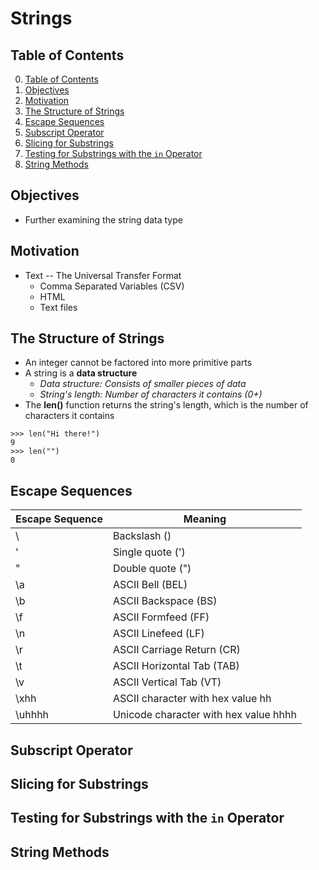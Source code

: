 # Strings

## Table of Contents

0. [Table of Contents](#table-of-contents)
1. [Objectives](#objectives)
2. [Motivation](#motivation)
3. [The Structure of Strings](#the-structure-of-strings)
4. [Escape Sequences](#escape-sequences)
5. [Subscript Operator](#subscript-operator)
6. [Slicing for Substrings](#slicing-for-substrings)
7. [Testing for Substrings with the `in` Operator](#testing-for-substrings-with-the-in-operator)
8. [String Methods](#string-methods)

## Objectives

- Further examining the string data type

## Motivation

- Text -- The Universal Transfer Format
    - Comma Separated Variables (CSV)
    - HTML
    - Text files

## The Structure of Strings

- An integer cannot be factored into more primitive parts
- A string is a **data structure**
    - *Data structure: Consists of smaller pieces of data*
    - *String's length: Number of characters it contains (0+)*
- The **len()** function returns the string's length, which is 
  the number of characters it contains 
```shell
>>> len("Hi there!")
9
>>> len("")
0
```

## Escape Sequences

| Escape Sequence | Meaning                               |
|-----------------|---------------------------------------|
| \\              | Backslash (\)                         |
| \'              | Single quote (')                      |
| \"              | Double quote (")                      |
| \a              | ASCII Bell (BEL)                      |
| \b              | ASCII Backspace (BS)                  |
| \f              | ASCII Formfeed (FF)                   |
| \n              | ASCII Linefeed (LF)                   |
| \r              | ASCII Carriage Return (CR)            |
| \t              | ASCII Horizontal Tab (TAB)            |
| \v              | ASCII Vertical Tab (VT)               |
| \xhh            | ASCII character with hex value hh     |
| \uhhhh          | Unicode character with hex value hhhh |

## Subscript Operator

## Slicing for Substrings

## Testing for Substrings with the `in` Operator

## String Methods

